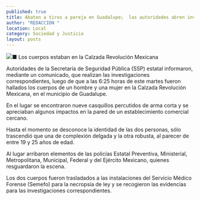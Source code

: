 ```yaml
---
published: true
title: Abaten a tiros a pareja en Guadalupe;  las autoridades abren investigación
author: "REDACCION "
location: Local
category: Sociedad y Justicia
layout: posts
---
```


![](http://i.imgur.com/zYjxwmMm.jpg)■ Los cuerpos estaban en la Calzada Revolución Mexicana

Autoridades de la Secretaría de Seguridad Pública (SSP) estatal informaron, mediante un comunicado, que realizan las investigaciones correspondientes, luego de que a las 6:25 horas de este martes fueron hallados los cuerpos de un hombre y una mujer en la Calzada Revolución Mexicana, en el municipio de Guadalupe.

En el lugar se encontraron nueve casquillos percutidos de arma corta y se apreciaban algunos impactos en la pared de un establecimiento comercial cercano.

Hasta el momento se desconoce la identidad de las dos personas, sólo trascendió que una de complexión delgada y la otra robusta, al parecer de entre 19 y 25 años de edad.

Al lugar arribaron elementos de las policías Estatal Preventiva, Ministerial, Metropolitana, Municipal, Federal y del Ejército Mexicano, quienes resguardaron la escena.

Los dos cuerpos fueron trasladados a las instalaciones del Servicio Médico Forense (Semefo) para la necropsia de ley y se recogieron las evidencias para las investigaciones correspondientes.
